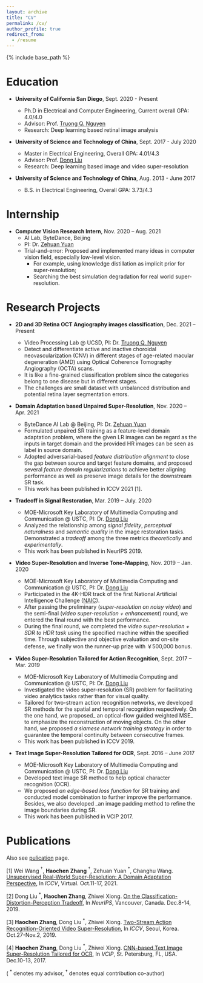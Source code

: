 ```yaml
---
layout: archive
title: "CV"
permalink: /cv/
author_profile: true
redirect_from:
  - /resume
---
```


{% include base_path %}

Education
======
* **University of California San Diego**, Sept. 2020 - Present
  * Ph.D in Electrical and Computer Engineering, Current overall GPA: 4.0/4.0
  * Advisor: Prof. [Truong Q. Nguyen](http://jacobsschool.ucsd.edu/faculty/faculty_bios/index.sfe?fmp_recid=48)
  * Research: Deep learning based retinal image analysis

* **University of Science and Technology of China**, Sept. 2017 - July 2020
  * Master in Electrical Engineering, Overall GPA: 4.01/4.3
  * Advisor: Prof. [Dong Liu](https://faculty.ustc.edu.cn/dongeliu/en/index/85593/list/index.htm)
  * Research: Deep learning based image and video super-resolution

* **University of Science and Technology of China**, Aug. 2013 - June 2017
  * B.S. in Electrical Engineering, Overall GPA: 3.73/4.3



Internship
======
* **Computer Vision Research Intern**, Nov. 2020 – Aug. 2021
  * AI Lab, ByteDance, Beijing
  * PI: Dr. [Zehuan Yuan](https://shallowyuan.github.io/)
  * Trial-and-error: Proposed and implemented many ideas in computer vision field, especially low-level vision. 
    * For example, using knowledge distillation as implicit prior for super-resolution;
    * Searching the best simulation degradation for real world super-resolution.


Research Projects
======
* **2D and 3D Retina OCT Angiography images classification**, Dec. 2021 – Present
  * Video Processing Lab @ UCSD, PI: Dr. [Truong Q. Nguyen](http://videoprocessing.ucsd.edu/?page_id=40)
  * Detect and differentiate active and inactive choroidal neovascularization (CNV) in different stages of age-related macular degeneration (AMD) using Optical Coherence Tomography Angiography (OCTA) scans.
  * It is like a fine-grained classification problem since the categories belong to one disease but in different stages. 
  * The challenges are small dataset with unbalanced distribution and potential retina layer segmentation errors.

* **Domain Adaptation based Unpaired Super-Resolution**, Nov. 2020 – Apr. 2021
  * ByteDance AI Lab @ Beijing, PI: Dr. [Zehuan Yuan](https://shallowyuan.github.io/)
  * Formulated unpaired SR training as a feature-level domain adaptation problem, where the given LR images can be regard as the inputs in target domain and the provided HR images can be seen as label in source domain. 
  * Adopted adversarial-based _feature distribution alignment_ to close the gap between source and target feature domains, and proposed several _feature domain regularizations_ to achieve better aligning performance as well as preserve image details for the downstream SR task. 
  * This work has been published in ICCV 2021 [1].
  
* **Tradeoff in Signal Restoration**,  Mar. 2019 – July. 2020
  * MOE-Microsoft Key Laboratory of Multimedia Computing and Communication @ USTC, PI: Dr. [Dong Liu](http://staff.ustc.edu.cn/~dongeliu/)
  * Analyzed the relationship among _signal fidelity_, _perceptual naturalness_ and _semantic quality_ in the image restoration tasks. Demonstrated a _tradeoff_ among the three metrics _theoretically_ and _experimentally_. 
  * This work has been published in NeurIPS 2019.

* **Video Super-Resolution and Inverse Tone-Mapping**,  Nov. 2019 – Jan. 2020
  * MOE-Microsoft Key Laboratory of Multimedia Computing and Communication @ USTC, PI: Dr. [Dong Liu](http://staff.ustc.edu.cn/~dongeliu/)
  * Participated in the 4K-HDR track of the first National Artificial Intelligence Challenge ([NAIC](https://naic.pcl.ac.cn/landingpage/2019/index.html)). 
  * After passing the preliminary (_super-resolution on noisy video_) and the semi-final (_video super-resolution + enhancement_) round, we entered the final round with the best performance. 
  * During the final round, we completed the _video super-resolution + SDR to HDR task_ using the specified machine within the specified time. Through subjective and objective evaluation and on-site defense, we finally won the runner-up prize with ￥500,000 bonus.

* **Video Super-Resolution Tailored for Action Recognition**,  Sept. 2017 – Mar. 2019
  * MOE-Microsoft Key Laboratory of Multimedia Computing and Communication @ USTC, PI: Dr. [Dong Liu](http://staff.ustc.edu.cn/~dongeliu/)
  * Investigated the video super-resolution (SR) problem for facilitating video analytics tasks rather than for visual quality. 
  * Tailored for two-stream action recognition networks, we developed SR methods for the spatial and temporal recognition respectively. On the one hand, we proposed_ an optical-flow guided weighted MSE_ to emphasize the reconstruction of moving objects. On the other hand, we proposed _a siamese network training strategy_ in order to guarantee the temporal continuity between consecutive frames. 
  * This work has been published in ICCV 2019.

* **Text Image Super-Resolution Tailored for OCR**,  Sept. 2016 – June 2017
  * MOE-Microsoft Key Laboratory of Multimedia Computing and Communication @ USTC, PI: Dr. [Dong Liu](http://staff.ustc.edu.cn/~dongeliu/)
  * Developed text image SR method to help optical character recognition (OCR). 
  * We proposed _an edge-based loss function_ for SR training and conducted model combination to further improve the performance. Besides, we also developed _an image padding method to refine the image boundaries during SR. 
  * This work has been published in VCIP 2017.
  

Publications
======
Also see [pulication](https://alanzhang1995.github.io/Haochen-Zhang.github.io//publications/) page.

[1] Wei Wang $^\dagger$, **Haochen Zhang** $^\dagger$, Zehuan Yuan $^*$, Changhu Wang. [Unsupervised Real-World Super-Resolution: A Domain Adaptation Perspective](https://openaccess.thecvf.com/content/ICCV2021/papers/Wang_Unsupervised_Real-World_Super-Resolution_A_Domain_Adaptation_Perspective_ICCV_2021_paper.pdf), In *ICCV*, Virtual. Oct.11-17, 2021.

[2] Dong Liu $^*$, **Haochen Zhang**, Zhiwei Xiong. [On the Classification-Distortion-Perception Tradeoff](https://papers.nips.cc/paper/2019/file/6c29793a140a811d0c45ce03c1c93a28-Paper.pdf), In *NeurIPS*, Vancouver, Canada. Dec.8-14, 2019.

[3] **Haochen Zhang**, Dong Liu $^*$, Zhiwei Xiong. [Two-Stream Action Recognition-Oriented Video Super-Resolution](https://openaccess.thecvf.com/content_ICCV_2019/papers/Zhang_Two-Stream_Action_Recognition-Oriented_Video_Super-Resolution_ICCV_2019_paper.pdf), In *ICCV*, Seoul, Korea. Oct.27-Nov.2, 2019.

[4] **Haochen Zhang**, Dong Liu $^*$, Zhiwei Xiong. [CNN-based Text Image Super-Resolution Tailored for OCR](https://ieeexplore.ieee.org/abstract/document/8305127), In *VCIP*, St. Petersburg, FL, USA. Dec.10-13, 2017. 

( $^*$ denotes my advisor, $^\dagger$ denotes equal contribution co-author)

